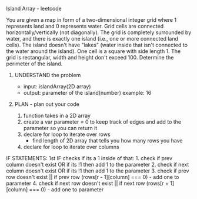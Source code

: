 Island Array - leetcode 

You are given a map in form of a two-dimensional integer grid where 1 represents land and 0 represents water. Grid cells are connected horizontally/vertically (not diagonally). The grid is completely surrounded by water, and there is exactly one island (i.e., one or more connected land cells). The island doesn't have "lakes" (water inside that isn't connected to the water around the island). One cell is a square with side length 1. The grid is rectangular, width and height don't exceed 100. Determine the perimeter of the island.

1. UNDERSTAND the problem
    - input: islandArray(2D array)
    - output: parameter of the island(number)
        example: 16

2. PLAN - plan out your code 
    1. function takes in a 2D array 
    2. create a var parameter = 0 to keep track of edges and add to the parameter so you can return it 
    3. declare for loop to iterate over rows
        - find length of 2D array that tells you how many rows you have
    4. declare for loop to iterate over columns
  
  IF STATEMENTS:
    1st IF checks if its a 1 
      inside of that:
        1. check if prev column doesn't exist OR if its !1 then add 1 to the parameter 
        2. check if next column doesn't exist OR if its !1 then add 1 to the parameter
        3. check if prev row doesn't exist || if prev row (rows[r - 1][column] === 0) 
            - add one to parameter
        4. check if next row doesn't exist || if next row (rows[r + 1][column] === 0)
            - add one to parameter
    